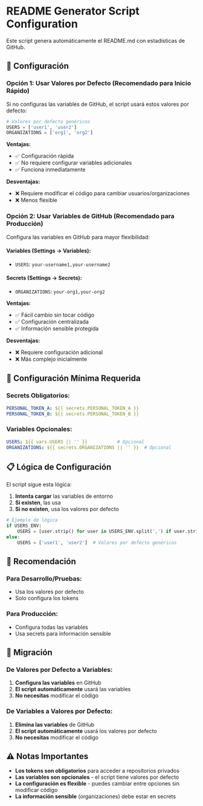 # README Generator Script Configuration

Este script genera automáticamente el README.md con estadísticas de GitHub.

## 🔧 Configuración

### Opción 1: Usar Valores por Defecto (Recomendado para Inicio Rápido)

Si no configuras las variables de GitHub, el script usará estos valores por defecto:

```python
# Valores por defecto genéricos
USERS = ['user1', 'user2']
ORGANIZATIONS = ['org1', 'org2']
```

**Ventajas:**
- ✅ Configuración rápida
- ✅ No requiere configurar variables adicionales
- ✅ Funciona inmediatamente

**Desventajas:**
- ❌ Requiere modificar el código para cambiar usuarios/organizaciones
- ❌ Menos flexible

### Opción 2: Usar Variables de GitHub (Recomendado para Producción)

Configura las variables en GitHub para mayor flexibilidad:

#### Variables (Settings → Variables):
- `USERS`: `your-username1,your-username2`

#### Secrets (Settings → Secrets):
- `ORGANIZATIONS`: `your-org1,your-org2`

**Ventajas:**
- ✅ Fácil cambio sin tocar código
- ✅ Configuración centralizada
- ✅ Información sensible protegida

**Desventajas:**
- ❌ Requiere configuración adicional
- ❌ Más complejo inicialmente

## 🚀 Configuración Mínima Requerida

### Secrets Obligatorios:
```yaml
PERSONAL_TOKEN_A: ${{ secrets.PERSONAL_TOKEN_A }}
PERSONAL_TOKEN_B: ${{ secrets.PERSONAL_TOKEN_B }}
```

### Variables Opcionales:
```yaml
USERS: ${{ vars.USERS || '' }}           # Opcional
ORGANIZATIONS: ${{ secrets.ORGANIZATIONS || '' }}  # Opcional
```

## 📋 Lógica de Configuración

El script sigue esta lógica:

1. **Intenta cargar** las variables de entorno
2. **Si existen**, las usa
3. **Si no existen**, usa los valores por defecto

```python
# Ejemplo de lógica
if USERS_ENV:
    USERS = [user.strip() for user in USERS_ENV.split(',') if user.strip()]
else:
    USERS = ['user1', 'user2']  # Valores por defecto genéricos
```

## 🎯 Recomendación

### Para Desarrollo/Pruebas:
- Usa los valores por defecto
- Solo configura los tokens

### Para Producción:
- Configura todas las variables
- Usa secrets para información sensible

## 🔄 Migración

### De Valores por Defecto a Variables:

1. **Configura las variables** en GitHub
2. **El script automáticamente** usará las variables
3. **No necesitas** modificar el código

### De Variables a Valores por Defecto:

1. **Elimina las variables** de GitHub
2. **El script automáticamente** usará los valores por defecto
3. **No necesitas** modificar el código

## ⚠️ Notas Importantes

- **Los tokens son obligatorios** para acceder a repositorios privados
- **Las variables son opcionales** - el script tiene valores por defecto
- **La configuración es flexible** - puedes cambiar entre opciones sin modificar código
- **La información sensible** (organizaciones) debe estar en secrets 